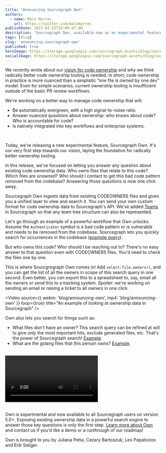 ```yaml
---
title: "Announcing Sourcegraph Own"
authors:
  - name: Malo Marrec
    url: https://twitter.com/malomarrec
publishDate: 2023-03-23T10:00-07:00
description: "Sourcegraph Own, available now as an experimental feature, integrates evergreen code ownership with Sourcegraph's code intelligence platform."
tags: [blog]
slug: 'announcing-sourcegraph-own'
published: true
heroImage: https://storage.googleapis.com/sourcegraph-assets/blog/sourcegraph-own-og.png
socialImage: https://storage.googleapis.com/sourcegraph-assets/blog/sourcegraph-own-og.png
---
```


We recently wrote about our [vision for code ownership](https://about.sourcegraph.com/blog/our-vision-for-code-ownership) and why we think radically better code ownership tooling is needed. In short, code ownership in practice is more nuanced than a simplistic “one file is owned by one dev” model. Even for simple scenarios, current ownership tooling is insufficient outside of the basic PR review workflows. 

We're working on a better way to manage code ownership that will:
- Be automatically evergreen, with a high signal-to-noise ratio.
- Answer nuanced questions about ownership: who knows about code? Who is accountable for code?
- Is natively integrated into key workflows and enterprise systems.
<br/>

Today, we're releasing a new experimental feature, Sourcegraph Own. It's our very first step towards our vision, laying the foundation for radically better ownership tooling.

In this release, we've focused on letting you answer any question about existing code ownership data. Who owns files that relate to this code? Which files are unowned? Who should I contact to get this bad code pattern removed from the codebase? Answering those questions is now one click away.

Sourcegraph Own ingests data from existing CODEOWNERS files and gives you a unified layer to view and search it. You can send your own custom format for code ownership data to Sourcegraph's API. We've added [Teams](https://docs.sourcegraph.com/admin/teams) in Sourcegraph so that any team tree structure can also be represented.

Let's go through an example of a powerful workflow that Own unlocks. Assume the `Authenticator` symbol is a bad code pattern or is vulnerable and needs to be removed from the codebase. Sourcegraph lets you quickly search for occurrences in the codebase ([example query](https://sourcegraph.com/search?q=context:global+type:symbol+Authenticator%24&patternType=regexp&sm=0)).

But who owns this code? Who should I be reaching out to? There's no easy answer to that question even with CODEOWNERS files. You'd need to check the files one by one.

This is where Sourcgregraph Own comes in! Add `select:file.owners()`, and you can get the list of all the owners in scope of this search query in one second. Even better, you can export this to a spreadsheet to, say, email all the owners or send this to a tracking system. Spoiler: we're working on sending an email or raising a ticket to all owners in one click.

<Video 
  source={{
    webm: 'blog/announcing-own',
    mp4: 'blog/announcing-own'
  }}
  loop={true}
  title="An example of looking at ownership data in Sourcegraph"
/><br/>

Own also lets you search for things such as:
- What files don't have an owner? This search query can be refined at will to give only the most important hits, exclude generated files, etc. That's the power of Sourcegraph search! [Example](https://sourcegraph.com/search?q=context:global+repo:sourcegraph/sourcegraph%24+-file:has.owner%28%29+-file:buildkite+-file:.github+lang:go&patternType=lucky&sm=1&groupBy=repo). 
- What are the golang files that this person owns? [Example](https://sourcegraph.com/search?q=context:global+repo:sourcegraph/sourcegraph%24+file:has.owner%28eseliger%29+lang:go&patternType=lucky&sm=1&groupBy=repo).
<br/>

<video controls playsinline title="Searching with Sourcegraph Own">
  <source src="https://storage.googleapis.com/sourcegraph-assets/blog/announcing-own-blog-video.mp4" type="video/mp4" />
  </video>
<br/><br/>

Own is experimental and now available to all Sourcegraph users on version 5.0+. Exposing existing ownership data in a powerful search engine to answer those key questions is only the first step. [Learn more about Own](https://about.sourcegraph.com/own) and contact us if you'd like a demo or a runthrough of our roadmap!
  
Own is brought to you by Juliana Peña, Cezary Bartoszuk, Leo Papaloizos and Erik Seliger.

